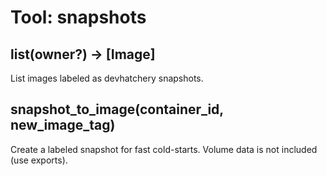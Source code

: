 # Tool: snapshots

## list(owner?) -> [Image]
List images labeled as devhatchery snapshots.

## snapshot_to_image(container_id, new_image_tag)
Create a labeled snapshot for fast cold-starts. Volume data is not included (use exports).
